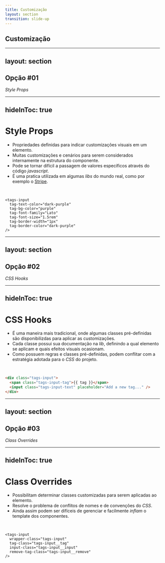 ```yaml
---
title: Customização
layout: section
transition: slide-up
---
```


<!-- Customização -->
<section>
  <h1 class="section-title">
    Customização
  </h1>
</section>

---
layout: section
---

<section>
  <h2 class="section-title">Opção #01</h2>
  <p class="text-green">
    <i>Style Props</i>
  </p>
</section>

---
hideInToc: true
---

# Style Props

- Propriedades definidas para indicar customizações visuais em um elemento.
- Muitas customizações e cenários para serem considerados internamente na estrutura do componente.
- Pode se tornar difícil a passagem de valores específicos através do código _javascript_.
- É uma pratica utilizada em algumas _libs_ do mundo real, como por exemplo o [Stripe](https://docs.stripe.com/elements/appearance-api?platform=web#supported-css-properties).

<br>

```vue {all|2|2,3|2,3,4|2,3,4,5|2,3,4,5,6|2,3,4,5,6,7}
<tags-input
  tag-text-color="dark-purple"
  tag-bg-color="purple"
  tag-font-family="Lato"
  tag-font-size="1.5rem"
  tag-border-width="1px"
  tag-border-color="dark-purple"
/>
```

---
layout: section
---

<section>
  <h2 class="section-title">Opção #02</h2>
  <p class="text-green">
    <i>CSS Hooks</i>
  </p>
</section>

---
hideInToc: true
---

# CSS Hooks

- É uma maneira mais tradicional, onde algumas classes pré-definidas são disponibilizdas para aplicar as customizações.
- Cada classe possui sua documentação na _lib_, definindo a qual elemento se aplicam e quais efeitos visuais ocasionam.
- Como possuem regras e classes pré-definidas, podem conflitar com a estratégia adotada para o _CSS_ do projeto.

<br>

```html
<div class="tags-input">
  <span class="tags-input-tag">{{ tag }}</span>
  <input class="tags-input-text" placeholder="Add a new tag..." />
</div>
```

<!-- Docs -->
<AppReferences class="mt-[36px]">
  <AppLink url="https://primevue.org/card/#theming.classes" title="Exemplo - Prime Vue" />
</AppReferences>

---
layout: section
---

<section>
  <h2 class="section-title">Opção #03</h2>
  <p class="text-green">
    <i>Class Overrides</i>
  </p>
</section>

---
hideInToc: true
---

# Class Overrides

- Possibilitam determinar classes customizadas para serem aplicadas ao elemento.
- Resolve o problema de conflitos de nomes e de convenções do _CSS_.
- Ainda assim podem ser difíceis de gerenciar e facilmente _inflam_ o template dos componentes.

<br>

```vue
<tags-input 
  wrapper-class="tags-input"
  tag-class="tags-input__tag"
  input-class="tags-input__input"
  remove-tag-class="tags-input__remove"
/>
```

<!-- Docs -->
<AppReferences class="mt-[64px]">
  <AppLink url="https://vue-select.org/guide/css.html#overriding-default-styles" title="Exemplo - Vue Select" />
</AppReferences>
